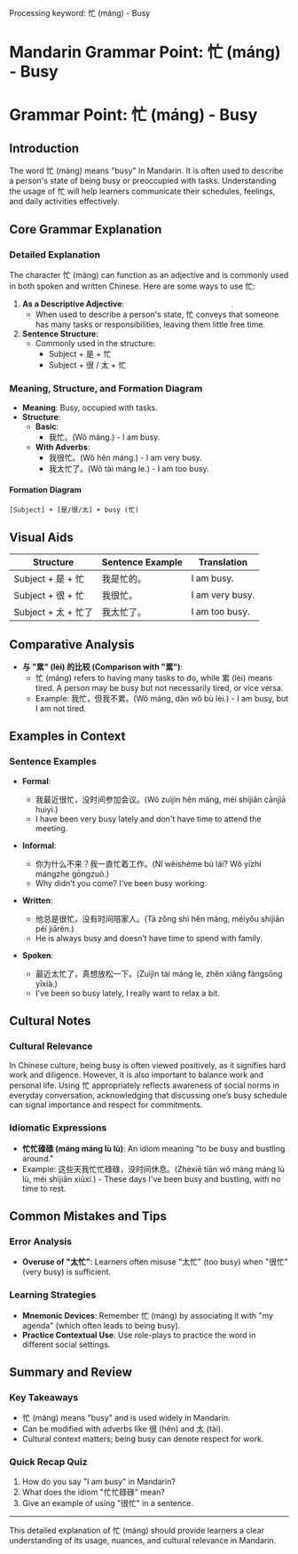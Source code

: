 Processing keyword: 忙 (máng) - Busy
# Mandarin Grammar Point: 忙 (máng) - Busy
# Grammar Point: 忙 (máng) - Busy
## Introduction
The word 忙 (máng) means "busy" in Mandarin. It is often used to describe a person's state of being busy or preoccupied with tasks. Understanding the usage of 忙 will help learners communicate their schedules, feelings, and daily activities effectively.
## Core Grammar Explanation
### Detailed Explanation
The character 忙 (máng) can function as an adjective and is commonly used in both spoken and written Chinese. Here are some ways to use 忙:
1. **As a Descriptive Adjective**: 
   - When used to describe a person's state, 忙 conveys that someone has many tasks or responsibilities, leaving them little free time.
2. **Sentence Structure**: 
   - Commonly used in the structure: 
     - Subject + 是 + 忙
     - Subject + 很 / 太 + 忙
### Meaning, Structure, and Formation Diagram
- **Meaning**: Busy, occupied with tasks.
- **Structure**:
   - **Basic**: 
     - 我忙。(Wǒ máng.) - I am busy.
   - **With Adverbs**: 
     - 我很忙。(Wǒ hěn máng.) - I am very busy.
     - 我太忙了。(Wǒ tài máng le.) - I am too busy.
#### Formation Diagram
```
[Subject] + [是/很/太] + busy (忙)
```
## Visual Aids
| Structure          | Sentence Example          | Translation         |
|--------------------|---------------------------|---------------------|
| Subject + 是 + 忙  | 我是忙的。               | I am busy.          |
| Subject + 很 + 忙  | 我很忙。                 | I am very busy.     |
| Subject + 太 + 忙了 | 我太忙了。               | I am too busy.      |
## Comparative Analysis
- **与 "累" (lèi) 的比较 (Comparison with "累")**:
  - 忙 (máng) refers to having many tasks to do, while 累 (lèi) means tired. A person may be busy but not necessarily tired, or vice versa.
  - Example: 我忙，但我不累。(Wǒ máng, dàn wǒ bù lèi.) - I am busy, but I am not tired.
## Examples in Context
### Sentence Examples
- **Formal**: 
  - 我最近很忙，没时间参加会议。(Wǒ zuìjìn hěn máng, méi shíjiān cānjiā huìyì.)
  - I have been very busy lately and don't have time to attend the meeting.
  
- **Informal**: 
  - 你为什么不来？我一直忙着工作。(Nǐ wèishéme bù lái? Wǒ yīzhí mángzhe gōngzuò.)
  - Why didn’t you come? I’ve been busy working.
- **Written**: 
  - 他总是很忙，没有时间陪家人。(Tā zǒng shì hěn máng, méiyǒu shíjiān péi jiārén.)
  - He is always busy and doesn’t have time to spend with family.
- **Spoken**: 
  - 最近太忙了，真想放松一下。(Zuìjìn tài máng le, zhēn xiǎng fàngsōng yīxià.)
  - I've been so busy lately, I really want to relax a bit.
## Cultural Notes
### Cultural Relevance
In Chinese culture, being busy is often viewed positively, as it signifies hard work and diligence. However, it is also important to balance work and personal life. Using 忙 appropriately reflects awareness of social norms in everyday conversation, acknowledging that discussing one’s busy schedule can signal importance and respect for commitments.
### Idiomatic Expressions
- **忙忙碌碌 (máng máng lù lù)**: An idiom meaning "to be busy and bustling around."
- Example: 这些天我忙忙碌碌，没时间休息。(Zhèxiē tiān wǒ máng máng lù lù, méi shíjiān xiūxí.) - These days I've been busy and bustling, with no time to rest.
## Common Mistakes and Tips
### Error Analysis
- **Overuse of "太忙"**: Learners often misuse "太忙" (too busy) when "很忙" (very busy) is sufficient.
  
### Learning Strategies
- **Mnemonic Devices**: Remember 忙 (máng) by associating it with "my agenda" (which often leads to being busy). 
- **Practice Contextual Use**: Use role-plays to practice the word in different social settings.
## Summary and Review
### Key Takeaways
- 忙 (máng) means "busy" and is used widely in Mandarin.
- Can be modified with adverbs like 很 (hěn) and 太 (tài).
- Cultural context matters; being busy can denote respect for work.
### Quick Recap Quiz
1. How do you say "I am busy" in Mandarin?
2. What does the idiom "忙忙碌碌" mean?
3. Give an example of using "很忙" in a sentence.
---
This detailed explanation of 忙 (máng) should provide learners a clear understanding of its usage, nuances, and cultural relevance in Mandarin.
